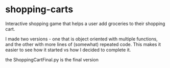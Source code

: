 # shopping-carts

Interactive shopping game that helps a user add groceries to their shopping cart.

I made two versions - one that is object oriented with multiple functions, and the other with more lines of (somewhat) repeated code. This makes it easier to see how it started vs how I decided to complete it.

the ShoppingCartFinal.py is the final version
